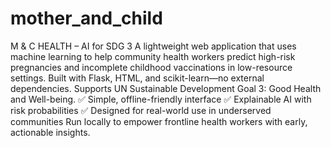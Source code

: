 # mother_and_child
M & C HEALTH – AI for SDG 3
A lightweight web application that uses machine learning to help community health workers predict high-risk pregnancies and incomplete childhood vaccinations in low-resource settings. Built with Flask, HTML, and scikit-learn—no external dependencies. Supports UN Sustainable Development Goal 3: Good Health and Well-being.
✅ Simple, offline-friendly interface
✅ Explainable AI with risk probabilities
✅ Designed for real-world use in underserved communities
Run locally to empower frontline health workers with early, actionable insights.
